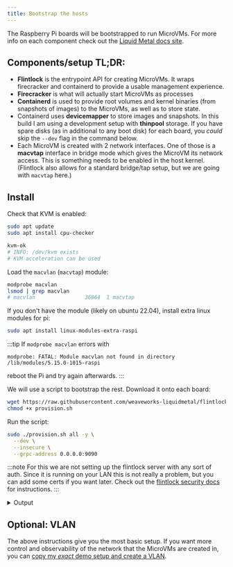 ```yaml
---
title: Bootstrap the hosts
---
```


The Raspberry Pi boards will be bootstrapped to run MicroVMs.
For more info on each component check out the [Liquid Metal docs site][lm-docs].

## Components/setup TL;DR:
- **Flintlock** is the entrypoint API for creating MicroVMs. It wraps firecracker
  and containerd to provide a usable management experience.
- **Firecracker** is what will actually start MicroVMs as processes
- **Containerd** is used to provide root volumes and kernel binaries (from snapshots of images)
  to the MicroVMs, as well as to store state.
- Containerd uses **devicemapper** to store images and snapshots. In this build I
  am using a development setup with **thinpool** storage. If you have spare disks (as in additional to any boot disk)
  for each board, you _could_ skip the `--dev` flag in the command below.
- Each MicroVM is created with 2 network interfaces. One of those is a **macvtap**
  interface in bridge mode which gives the MicroVM its network access. This is something
  needs to be enabled in the host kernel. (Flintlock also allows for a standard bridge/tap
  setup, but we are going with `macvtap` here.)

## Install

Check that KVM is enabled:

```bash
sudo apt update
sudo apt install cpu-checker

kvm-ok
# INFO: /dev/kvm exists
# KVM acceleration can be used
```

Load the `macvlan` (`macvtap`) module:

```bash
modprobe macvlan
lsmod | grep macvlan
# macvlan                36864  1 macvtap
```

If you don't have the module (likely on ubuntu 22.04), install extra linux modules for pi:

```bash
sudo apt install linux-modules-extra-raspi
```


:::tip
If `modprobe macvlan` errors with
```
modprobe: FATAL: Module macvlan not found in directory /lib/modules/5.15.0-1015-raspi
```

reboot the Pi and try again afterwards.
:::

We will use a script to bootstrap the rest. Download it onto each board:

```bash
wget https://raw.githubusercontent.com/weaveworks-liquidmetal/flintlock/main/hack/scripts/provision.sh
chmod +x provision.sh
```

Run the script:

```sh
sudo ./provision.sh all -y \
  --dev \
  --insecure \
  --grpc-address 0.0.0.0:9090
```

:::note
For this we are not setting up the flintlock server with any sort of auth.
Since it is running on your LAN this is not really a problem, but you can add some
certs if you want later. Check out the [flintlock security docs][sec-docs] for instructions.
:::

<details><summary>Output</summary>

```sh
[flintlock provision.sh] 2022-10-18 16:03:27 UTC: Provisioning host rp1
[flintlock provision.sh] The following subcommands will be performed: apt, firecracker, containerd, flintlock, direct_lvm|devpool
[flintlock provision.sh] Will install binaries for architecture: arm64
[flintlock provision.sh] Installing required apt packages
...
[flintlock provision.sh] Packages installed
[flintlock provision.sh] Creating containerd directory /var/lib/containerd-dev/snapshotter/devmapper
[flintlock provision.sh] Creating containerd directory /run/containerd-dev
[flintlock provision.sh] Creating containerd directory /etc/containerd
[flintlock provision.sh] All containerd directories created
[flintlock provision.sh] Will create loop-back thinpool flintlock-dev-thinpool
[flintlock provision.sh] Creating sparse file /var/lib/containerd-dev/snapshotter/devmapper/data of size 100G
[flintlock provision.sh] Sparse file /var/lib/containerd-dev/snapshotter/devmapper/data created
[flintlock provision.sh] Creating sparse file /var/lib/containerd-dev/snapshotter/devmapper/metadata of size 10G
[flintlock provision.sh] Sparse file /var/lib/containerd-dev/snapshotter/devmapper/metadata created
[flintlock provision.sh] Associating loop devices with sparse files
[flintlock provision.sh] Loop devices /dev/loop13 and /dev/loop14 associated
[flintlock provision.sh] Creating thinpool flintlock-dev-thinpool with devices /dev/loop13 and /dev/loop14
[flintlock provision.sh] Thinpool flintlock-dev-thinpool created
[flintlock provision.sh] Dev thinpool creation complete
[flintlock provision.sh] Installing firecracker version latest to /usr/local/bin
[flintlock provision.sh] Firecracker version v1.1.1-macvtap successfully installed
[flintlock provision.sh] Installing containerd version latest to /usr/local/bin
[flintlock provision.sh] Containerd version v1.6.8 successfully installed
[flintlock provision.sh] Writing containerd config to /etc/containerd/config-dev.toml
[flintlock provision.sh] Containerd config saved
[flintlock provision.sh] Starting containerd service with /etc/systemd/system/containerd-dev.service
[flintlock provision.sh] Containerd running
[flintlock provision.sh] Installing flintlockd version latest to /usr/local/bin
[flintlock provision.sh] Flintlockd version v0.4.0 successfully installed
[flintlock provision.sh] Writing flintlockd config to /etc/opt/flintlockd/config.yaml.
[flintlock provision.sh] Flintlockd config saved
[flintlock provision.sh] Starting flintlockd service with /etc/systemd/system/flintlockd.service
[flintlock provision.sh] Flintlockd running at 0.0.0.0:9090 via interface eth0
[flintlock provision.sh] 2022-10-18 16:04:22 UTC: Host rp1 provisioned
```
</details>

## Optional: VLAN

The above instructions give you the most basic setup. If you want more control
and observability of the network that the MicroVMs are created in, you can [copy my
_exact_ demo setup and create a VLAN][demo].

[lm-docs]: https://weaveworks-liquidmetal.github.io/site/
[sec-docs]: https://weaveworks-liquidmetal.github.io/site/docs/guides/authn/
[demo]: /docs/build-guide/demo-build
